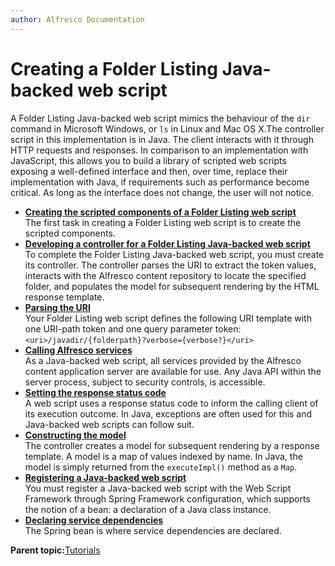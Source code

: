 ```yaml
---
author: Alfresco Documentation
---
```


# Creating a Folder Listing Java-backed web script

A Folder Listing Java-backed web script mimics the behaviour of the `dir` command in Microsoft Windows, or `ls` in Linux and Mac OS X.The controller script in this implementation is in Java. The client interacts with it through HTTP requests and responses. In comparison to an implementation with JavaScript, this allows you to build a library of scripted web scripts exposing a well-defined interface and then, over time, replace their implementation with Java, if requirements such as performance become critical. As long as the interface does not change, the user will not notice.

-   **[Creating the scripted components of a Folder Listing web script](../tasks/ws-folderListing-Java-components.md)**  
The first task in creating a Folder Listing web script is to create the scripted components.
-   **[Developing a controller for a Folder Listing Java-backed web script](../tasks/ws-folderListing-Java-controller.md)**  
To complete the Folder Listing Java-backed web script, you must create its controller. The controller parses the URI to extract the token values, interacts with the Alfresco content repository to locate the specified folder, and populates the model for subsequent rendering by the HTML response template.
-   **[Parsing the URI](../concepts/ws-Java-URI.md)**  
Your Folder Listing web script defines the following URI template with one URI-path token and one query parameter token: `<uri>/javadir/{folderpath}?verbose={verbose?}</uri>`
-   **[Calling Alfresco services](../concepts/ws-Java-services.md)**  
As a Java-backed web script, all services provided by the Alfresco content application server are available for use. Any Java API within the server process, subject to security controls, is accessible.
-   **[Setting the response status code](../concepts/ws-Java-response.md)**  
A web script uses a response status code to inform the calling client of its execution outcome. In Java, exceptions are often used for this and Java-backed web scripts can follow suit.
-   **[Constructing the model](../concepts/ws-Java-model.md)**  
The controller creates a model for subsequent rendering by a response template. A model is a map of values indexed by name. In Java, the model is simply returned from the `executeImpl()` method as a `Map`.
-   **[Registering a Java-backed web script](../concepts/ws-Java-spring.md)**  
You must register a Java-backed web script with the Web Script Framework through Spring Framework configuration, which supports the notion of a bean: a declaration of a Java class instance.
-   **[Declaring service dependencies](../concepts/ws-Java-service.md)**  
The Spring bean is where service dependencies are declared.

**Parent topic:**[Tutorials](../tasks/ws-tutorials.md)

